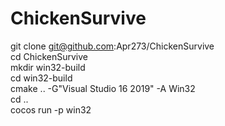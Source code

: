 # ChickenSurvive
git clone git@github.com:Apr273/ChickenSurvive<br>
cd ChickenSurvive<br>
mkdir win32-build<br>
cd win32-build<br>
cmake .. -G"Visual Studio 16 2019" -A Win32<br>
cd ..<br>
cocos run -p win32<br>
